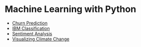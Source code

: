 # Machine Learning with Python

* [Churn Prediction](https://github.com/dvellanki/data-analytics-projects/tree/main/churn-prediction)
* [IBM Classification](https://github.com/dvellanki/data-analytics-projects/tree/main/IBM%20Classification)
* [Sentiment Analysis](https://github.com/dvellanki/data-analytics-projects/tree/main/sentiment%20analysis)
* [Visualizing Climate Change](https://github.com/dvellanki/data-analytics-projects/tree/main/Visualizing%20Climate%20Change%20Data)
